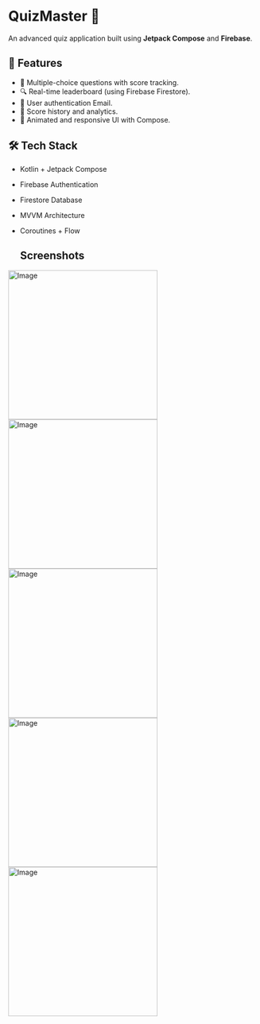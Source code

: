 # QuizMaster 🎯

An advanced quiz application built using **Jetpack Compose** and **Firebase**.

## 🚀 Features
- 🧠 Multiple-choice questions with score tracking.
- 🔍 Real-time leaderboard (using Firebase Firestore).
- 🔐 User authentication Email.
- 🧾 Score history and analytics.
- 🎨 Animated and responsive UI with Compose.

## 🛠️ Tech Stack
- Kotlin + Jetpack Compose
- Firebase Authentication
- Firestore Database
- MVVM Architecture
- Coroutines + Flow

  ## Screenshots
    <div>

<img 
  src="https://github.com/user-attachments/assets/717d89bd-29aa-440e-82e3-48ce14f2b90f" 
  style="max-width: 100%; height: auto;" 
  width="300" 
  alt="Image" 
/>
<img 
  src="https://github.com/user-attachments/assets/68cdde31-37c4-4874-af03-b107128f4122" 
  style="max-width: 100%; height: auto;" 
  width="300" 
  alt="Image" 
/>
<img 
  src="https://github.com/user-attachments/assets/8b7fd15e-fc53-448f-9d03-6d9d7247cce7" 
  style="max-width: 100%; height: auto;" 
  width="300" 
  alt="Image" 
/>
<img 
  src="https://github.com/user-attachments/assets/b8a39e33-6c83-4656-98d4-74428009f140" 
  style="max-width: 100%; height: auto;" 
  width="300" 
  alt="Image" 
/>
<img 
  src="https://github.com/user-attachments/assets/2a948806-612a-474b-8db1-62befb5d0dc6" 
  style="max-width: 100%; height: auto;" 
  width="300" 
  alt="Image" 
/>
    
  </div>

